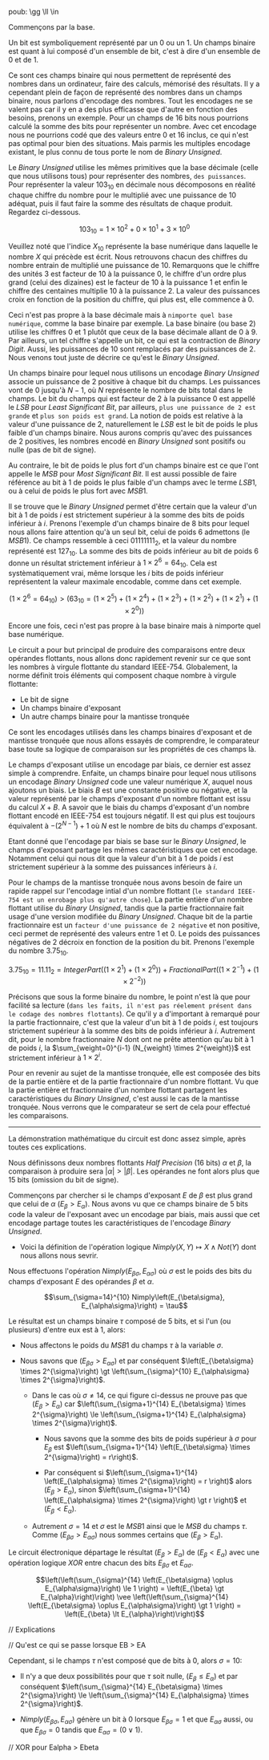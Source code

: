 poub:  \gg \ll \in 

Commençons par la base.

Un bit est symboliquement représenté par un $0$ ou un $1$.
Un champs binaire est quant à lui composé d'un ensemble de bit, c'est à dire d'un ensemble de $0$ et de $1$.

Ce sont ces champs binaire qui nous permettent de représenté des nombres dans un ordinateur, faire des calculs, mémorisé des résultats.
Il y a cependant plein de façon de représenté des nombres dans un champs binaire, nous parlons d'encodage des nombres.
Tout les encodages ne se valent pas car il y en a des plus efficasse que d'autre en fonction des besoins, prenons un exemple.
Pour un champs de $16$ bits nous pourrions calculé la somme des bits pour représenter un nombre.
Avec cet encodage nous ne pourrions codé que des valeurs entre $0$ et $16$ inclus, ce qui n'est pas optimal pour bien des situations.
Mais parmis les multiples encodage existant, le plus connu de tous porte le nom de $Binary$ $Unsigned$.

Le $Binary$ $Unsigned$ utilise les mêmes primitives que la base décimale (celle que nous utilisons tous) pour représenter des nombres, `des puissances`.
Pour représenter la valeur $103_{10}$ en décimale nous décomposons en réalité chaque chiffre du nombre pour le multiplié avec une puissance de $10$ adéquat, puis il faut faire la somme des résultats de chaque produit.
Regardez ci-dessous.

$$103_{10} = 1 \times 10^2 + 0 \times 10^1 + 3 \times 10^0$$

Veuillez noté que l'indice $X_{10}$ représente la base numérique dans laquelle le nombre $X$ qui précède est écrit.
Nous retrouvons chacun des chiffres du nombre entrain de multiplié une puissance de $10$.
Remarquons que le chiffre des unités $3$ est facteur de $10$ à la puissance $0$, le chiffre d'un ordre plus grand (celui des dizaines) est le facteur de $10$ à la puissance $1$ et enfin le chiffre des centaines multiplie $10$ à la puissance $2$.
La valeur des puissances croix en fonction de la position du chiffre, qui plus est, elle commence à $0$.

Ceci n'est pas propre à la base décimale mais à `nimporte quel base numérique`, comme la base binaire par exemple.
La base binaire (ou base $2$) utilise les chiffres $0$ et $1$ plutôt que ceux de la base décimale allant de $0$ à $9$.
Par ailleurs, un tel chiffre s'appelle un bit, ce qui est la contraction de $Binary$ $Digit$.
Aussi, les puissances de $10$ sont remplacés par des puissances de $2$.
Nous venons tout juste de décrire ce qu'est le $Binary$ $Unsigned$.

Un champs binaire pour lequel nous utilisons un encodage $Binary$ $Unsigned$ associe un puissance de $2$ positive à chaque bit du champs.
Les puissances vont de $0$ jusqu'à $N-1$, où $N$ représente le nombre de bits total dans le champs.
Le bit du champs qui est facteur de $2$ à la puissance $0$ est appellé le $LSB$ pour $Least$ $Significant$ $Bit$, par ailleurs, `plus une puissance de 2 est grande` et `plus son poids est grand`.
La notion de poids est relative à la valeur d'une puissance de $2$, naturellement le $LSB$ est le bit de poids le plus faible d'un champs binaire.
Nous aurons compris qu'avec des puissances de $2$ positives, les nombres encodé en $Binary$ $Unsigned$ sont positifs ou nulle (pas de bit de signe).

Au contraire, le bit de poids le plus fort d'un champs binaire est ce que l'ont appelle le $MSB$ pour $Most$ $Significant$ $Bit$.
Il est aussi possible de faire référence au bit à $1$ de poids le plus faible d'un champs avec le terme $LSB1$, ou à celui de poids le plus fort avec $MSB1$.

Il se trouve que le $Binary$ $Unsigned$ permet d'être certain que la valeur d'un bit à $1$ de poids $i$ est strictement supérieur à la somme des bits de poids inférieur à $i$.
Prenons l'exemple d'un champs binaire de $8$ bits pour lequel nous allons faire attention qu'à un seul bit, celui de poids $6$ admettons (le $MSB1$).
Ce champs ressemble à ceci $01111111_{2}$, et la valeur du nombre représenté est $127_{10}$.
La somme des bits de poids inférieur au bit de poids $6$ donne un résultat strictement inférieur à $1 \times 2^6 = 64_{10}$.
Cela est systèmatiquement vrai, même lorsque les $i$ bits de poids inférieur représentent la valeur maximale encodable, comme dans cet exemple.

$$(1 \times 2^6 = 64_{10}) \gt (63_{10} = (1 \times 2^5)+(1 \times 2^4)+(1 \times 2^3)+(1 \times 2^2)+(1 \times 2^1)+(1 \times 2^0))$$

Encore une fois, ceci n'est pas propre à la base binaire mais à nimporte quel base numérique.

Le circuit a pour but principal de produire des comparaisons entre deux opérandes flottants, nous allons donc rapidement revenir sur ce que sont les nombres à virgule flottante 
du standard IEEE-754.
Globalement, la norme définit trois éléments qui composent chaque nombre à virgule flottante:
- Le bit de signe
- Un champs binaire d'exposant
- Un autre champs binaire pour la mantisse tronquée

Ce sont les encodages utilisés dans les champs binaires d'exposant et de mantisse tronquée que nous allons essayés de comprendre, le comparateur base toute sa logique de comparaison sur les propriétés de ces champs là.

Le champs d'exposant utilise un encodage par biais, ce dernier est assez simple à comprendre.
Enfaite, un champs binaire pour lequel nous utilisons un encodage $Binary$ $Unsigned$ code une valeur numérique $X$, auquel nous ajoutons un biais.
Le biais $B$ est une constante positive ou négative, et la valeur représenté par le champs d'exposant d'un nombre flottant est issu du calcul $X+B$.
A savoir que le biais du champs d'exposant d'un nombre flottant encodé en IEEE-754 est toujours négatif.
Il est qui plus est toujours équivalent à $-\left(2^{N-1}\right)+1$ où $N$ est le nombre de bits du champs d'exposant.

Etant donné que l'encodage par biais se base sur le $Binary$ $Unsigned$, le champs d'exposant partage les mêmes caractéristiques que cet encodage.
Notamment celui qui nous dit que la valeur d'un bit à $1$ de poids $i$ est strictement supérieur à la somme des puissances inférieurs à $i$.

Pour le champs de la mantisse tronquée nous avons besoin de faire un rapide rappel sur l'encodage intial d'un nombre flottant (`le standard IEEE-754 est un enrobage plus qu'autre chose`).
La partie entière d'un nombre flottant utilise du $Binary$ $Unsigned$, tandis que la partie fractionnaire fait usage d'une version modifiée du $Binary$ $Unsigned$.
Chaque bit de la partie fractionnaire est un `facteur d'une puissance de 2 négative` et non positive, ceci permet de représenté des valeurs entre $1$ et $0$.
Le poids des puissances négatives de $2$ décroix en fonction de la position du bit.
Prenons l'exemple du nombre $3.75_{10}$.

$$3.75_{10} = 11.11_2 = IntegerPart\left(\left(1 \times 2^1\right) + \left(1 \times 2^0\right)\right) + FractionalPart\left(\left(1 \times 2^{-1}\right) + \left(1 \times 2^{-2}\right)\right)$$

Précisons que sous la forme binaire du nombre, le point n'est là que pour facilité sa lecture (`dans les faits, il n'est pas réelement présent dans le codage des nombres flottants`).
Ce qu'il y a d'important à remarqué pour la partie fractionnaire, c'est que la valeur d'un bit à $1$ de poids $i$, est toujours strictement supérieur à la somme des bits de poids inférieur à $i$.
Autrement dit, pour le nombre fractionnaire $N$ dont ont ne prête attention qu'au bit à $1$ de poids $i$, la $\sum_{weight=0}^{i-1} (N_{weight} \times 2^{weight})$ est strictement inférieur à $1 \times 2^i$.

Pour en revenir au sujet de la mantisse tronquée, elle est composée des bits de la partie entière et de la partie fractionnaire d'un nombre flottant.
Vu que la partie entière et fractionnaire d'un nombre flottant partagent les caractéristiques du $Binary$ $Unsigned$, c'est aussi le cas de la mantisse tronquée.
Nous verrons que le comparateur se sert de cela pour effectué les comparaisons.

-- -

La démonstration mathématique du circuit est donc assez simple, après toutes ces explications.

Nous définissons deux nombres flottants $Half$ $Precision$ ($16$ bits) $\alpha$ et $\beta$, la comparaison à produire sera $\left|\alpha\right|\gt\left|\beta\right|$.
Les opérandes ne font alors plus que $15$ bits (omission du bit de signe).

Commençons par chercher si le champs d'exposant $E$ de $\beta$ est plus grand que celui de $\alpha$ $\left(E_{\beta} \gt E_{\alpha}\right)$.
Nous avons vu que ce champs binaire de $5$ bits code la valeur de l'exposant avec un encodage par biais, mais aussi que cet encodage partage toutes les caractéristiques de l'encodage $Binary$ $Unsigned$.

- Voici la définition de l'opération logique $Nimply\left(X,Y\right)\mapsto X \wedge Not(Y)$ dont nous allons nous sevrir.

Nous effectuons l'opération $Nimply\left(E_{\beta\sigma},E_{\alpha\sigma}\right)$ où $\sigma$ est le poids des bits du champs d'exposant $E$ des opérandes $\beta$ et $\alpha$.

  $$\sum_{\sigma=14}^{10} Nimply\left(E_{\beta\sigma}, E_{\alpha\sigma}\right) = \tau$$

Le résultat est un champs binaire $\tau$ composé de $5$ bits, et si l'un (ou plusieurs) d'entre eux est à $1$, alors:

  - Nous affectons le poids du $MSB1$ du champs $\tau$ à la variable $\sigma$.

  - Nous savons que $\left(E_{\beta\sigma} \gt E_{\alpha\sigma}\right)$ et par conséquent $\left(E_{\beta\sigma} \times 2^{\sigma}\right) \gt \left(\sum_{\sigma}^{10} E_{\alpha\sigma} \times 2^{\sigma}\right)$.

    - Dans le cas où $\sigma \neq 14$, ce qui figure ci-dessus ne prouve pas que $\left(E_{\beta} \gt E_{\alpha}\right)$ car $\left(\sum_{\sigma+1}^{14} E_{\beta\sigma} \times 2^{\sigma}\right) \le \left(\sum_{\sigma+1}^{14} E_{\alpha\sigma} \times 2^{\sigma}\right)$.

      - Nous savons que la somme des bits de poids supérieur à $\sigma$ pour $E_{\beta}$ est $\left(\sum_{\sigma+1}^{14} \left(E_{\beta\sigma} \times 2^{\sigma}\right) = r\right)$.

      - Par conséquent si $\left(\sum_{\sigma+1}^{14} \left(E_{\alpha\sigma} \times 2^{\sigma}\right) = r \right)$ alors $\left(E_{\beta} \gt E_{\alpha}\right)$, sinon  $\left(\sum_{\sigma+1}^{14} \left(E_{\alpha\sigma} \times 2^{\sigma}\right) \gt r \right)$ et $\left(E_{\beta} \lt E_{\alpha}\right)$.

    - Autrement $\sigma = 14$ et $\sigma$ est le $MSB1$ ainsi que le $MSB$ du champs $\tau$.
      Comme $\left(E_{\beta\sigma} \gt E_{\alpha\sigma}\right)$ nous sommes certains que $\left(E_{\beta} \gt E_{\alpha}\right)$.

Le circuit électronique départage le résultat $\left(E_{\beta} \gt E_{\alpha}\right)$ de $\left(E_{\beta} \lt E_{\alpha}\right)$ avec une opération logique $XOR$ entre chacun des bits $E_{\beta\sigma}$ et $E_{\alpha\sigma}$.

$$\left(\left(\sum_{\sigma}^{14} \left(E_{\beta\sigma} \oplus E_{\alpha\sigma}\right) \le 1 \right) = \left(E_{\beta} \gt E_{\alpha}\right)\right) \vee \left(\left(\sum_{\sigma}^{14} \left(E_{\beta\sigma} \oplus E_{\alpha\sigma}\right) \gt 1 \right) = \left(E_{\beta} \lt E_{\alpha}\right)\right)$$

// Explications

// Qu'est ce qui se passe lorsque EB > EA

Cependant, si le champs $\tau$ n'est composé que de bits à $0$, alors $\sigma = 10$:

  - Il n'y a que deux possibilités pour que $\tau$ soit nulle, $\left(E_{\beta} \le E_{\alpha}\right)$ et par conséquent $\left(\sum_{\sigma}^{14} E_{\beta\sigma} \times 2^{\sigma}\right) \le \left(\sum_{\sigma}^{14} E_{\alpha\sigma} \times 2^{\sigma}\right)$.

  -  $Nimply\left(E_{\beta\sigma},E_{\alpha\sigma}\right)$ génère un bit à $0$ lorsque $E_{\beta\sigma} = 1$ et que $E_{\alpha\sigma}$ aussi, ou que $E_{\beta\sigma} = 0$ tandis que $E_{\alpha\sigma} = \left(0 \vee1\right)$.

// XOR pour Ealpha > Ebeta


